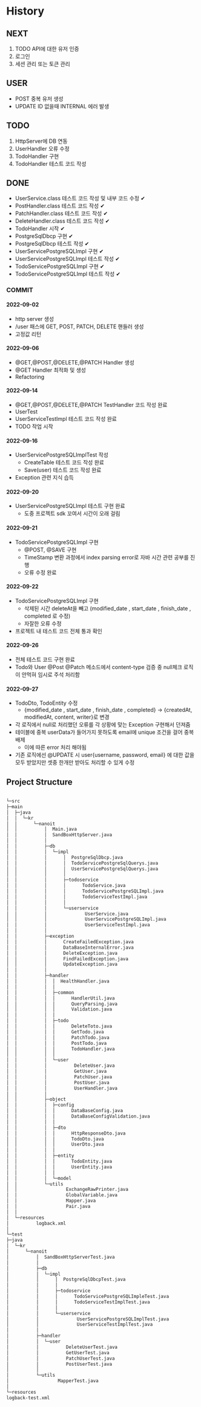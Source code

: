 # History

## NEXT
1. TODO API에 대한 유저 인증
2. 로그인
3. 세션 관리 또는 토큰 관리

## USER
- POST 중복 유저 생성
- UPDATE ID 없을때 INTERNAL 에러 발생

## TODO
1. HttpServer에 DB 연동
2. UserHandler 오류 수정
3. TodoHandler 구현
4. TodoHandler 테스트 코드 작성 

## DONE
- UserService.class 테스트 코드 작성 및 내부 코드 수정 ✔
- PostHandler.class 테스트 코드 작성 ✔
- PatchHandler.class 테스트 코드 작성 ✔
- DeleteHandler.class 테스트 코드 작성 ✔
- TodoHandler 시작 ✔
- PostgreSqlDbcp 구현 ✔
- PostgreSqlDbcp 테스트 작성 ✔
- UserServicePostgreSQLImpl 구현 ✔ 
- UserServicePostgreSQLImpl 테스트 작성 ✔
- TodoServicePostgreSQLImpl 구현 ✔
- TodoServicePostgreSQLImpl 테스트 작성 ✔
### COMMIT
####  2022-09-02
- http server 생성
- /user 패스에 GET, POST, PATCH, DELETE 핸들러 생성
- 고정값 리턴
#### 2022-09-06
- @GET,@POST,@DELETE,@PATCH Handler 생성
- @GET Handler 최적화 및 생성 
- Refactoring
#### 2022-09-14
- @GET,@POST,@DELETE,@PATCH TestHandler 코드 작성 완료 
- UserTest 
- UserServiceTestImpl 테스트 코드 작성 완료 
- TODO 작업 시작
#### 2022-09-16
- UserServicePostgreSQLImplTest 작성 
  - CreateTable 테스트 코드 작성 완료 
  - Save(user) 테스트 코드 작성 완료 
- Exception 관련 지식 습득
#### 2022-09-20
- UserServicePostgreSQLImpl 테스트 구현 완료 
  - 도중 프로젝트 sdk 꼬여서 시간이 오래 걸림
#### 2022-09-21
- TodoServicePostgreSQLImpl 구현
  - @POST, @SAVE 구현
  - TimeStamp 변환 과정에서 index parsing error로 자바 시간 관련 공부를 진행
  - 오류 수정 완료 
#### 2022-09-22 
- TodoServicePostgreSQLImpl 구현
  - 삭제된 시간 deleteAt을 빼고 (modified_date , start_date , finish_date , completed 로 수정)
  - 자잘한 오류 수정
- 프로젝트 내 테스트 코드 전체 통과 확인
#### 2022-09-26
- 전체 테스트 코드 구현 완료 
- Todo와 User @Post @Patch 메소드에서 content-type 검증 중 null체크 로직이 안먹혀 임시로 주석 처리함
#### 2022-09-27
- TodoDto, TodoEntity 수정 
  - {modified_date , start_date , finish_date , completed} -> {createdAt, modifiedAt, content, writer}로 변경 
- 각 로직에서 null로 처리했던 오류를 각 상황에 맞는 Exception 구현해서 던져줌
- 테이블에 중복 userData가 들어가지 못하도록  email에 unique 조건을 걸어 중복 배제 
  - 이에 따른 error 처리 해야됨 
- 기존 로직에선 @UPDATE 시 user{username, password, email} 에 대한 값을 모두 받았지만 셋중 한개만 받아도 처리할 수 있게 수정


## Project Structure
```bash

└─src  
├─main  
│  ├─java  
│  │  └─kr  
│  │      └─nanoit  
│  │          │  Main.java  
│  │          │  SandBoxHttpServer.java  
│  │          │  
│  │          ├─db  
│  │          │  └─impl  
│  │          │      │  PostgreSqlDbcp.java  
│  │          │      │  TodoServicePostgreSqlQuerys.java  
│  │          │      │  UserServicePostgreSqlQuerys.java  
│  │          │      │  
│  │          │      ├─todoservice  
│  │          │      │      TodoService.java  
│  │          │      │      TodoServicePostgreSQLImpl.java  
│  │          │      │      TodoServiceTestImpl.java  
│  │          │      │  
│  │          │      └─userservice  
│  │          │              UserService.java  
│  │          │              UserServicePostgreSQLImpl.java  
│  │          │              UserServiceTestImpl.java  
│  │          │  
│  │          ├─exception  
│  │          │      CreateFailedException.java  
│  │          │      DataBaseInternalError.java  
│  │          │      DeleteException.java  
│  │          │      FindFailedException.java  
│  │          │      UpdateException.java  
│  │          │  
│  │          ├─handler  
│  │          │  │  HealthHandler.java  
│  │          │  │  
│  │          │  ├─common  
│  │          │  │      HandlerUtil.java  
│  │          │  │      QueryParsing.java  
│  │          │  │      Validation.java  
│  │          │  │  
│  │          │  ├─todo  
│  │          │  │      DeleteToto.java  
│  │          │  │      GetTodo.java  
│  │          │  │      PatchTodo.java  
│  │          │  │      PostTodo.java  
│  │          │  │      TodoHandler.java  
│  │          │  │  
│  │          │  └─user  
│  │          │          DeleteUser.java  
│  │          │          GetUser.java  
│  │          │          PatchUser.java  
│  │          │          PostUser.java  
│  │          │          UserHandler.java  
│  │          │  
│  │          ├─object  
│  │          │  ├─config  
│  │          │  │      DataBaseConfig.java  
│  │          │  │      DataBaseConfigValidation.java  
│  │          │  │  
│  │          │  ├─dto  
│  │          │  │      HttpResponseDto.java  
│  │          │  │      TodoDto.java  
│  │          │  │      UserDto.java  
│  │          │  │  
│  │          │  ├─entity  
│  │          │  │      TodoEntity.java  
│  │          │  │      UserEntity.java  
│  │          │  │  
│  │          │  └─model  
│  │          └─utils  
│  │                  ExchangeRawPrinter.java  
│  │                  GlobalVariable.java  
│  │                  Mapper.java  
│  │                  Pair.java  
│  │
│  └─resources  
│          logback.xml  
│  
└─test  
├─java  
│  └─kr  
│      └─nanoit  
│          │  SandBoxHttpServerTest.java  
│          │  
│          ├─db  
│          │  └─impl  
│          │      │  PostgreSqlDbcpTest.java  
│          │      │  
│          │      ├─todoservice  
│          │      │      TodoServicePostgreSQLImpleTest.java  
│          │      │      TodoServiceTestImplTest.java  
│          │      │  
│          │      └─userservice  
│          │              UserServicePostgreSQLImplTest.java  
│          │              UserServiceTestImplTest.java  
│          │  
│          ├─handler  
│          │  └─user  
│          │          DeleteUserTest.java  
│          │          GetUserTest.java  
│          │          PatchUserTest.java  
│          │          PostUserTest.java  
│          │  
│          └─utils  
│                  MapperTest.java  
│  
└─resources  
logback-test.xml  

```
